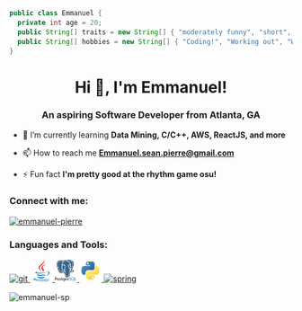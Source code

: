 ```java
public class Emmanuel {
  private int age = 20;
  public String[] traits = new String[] { "moderately funny", "short", "male" };
  public String[] hobbies = new String[] { "Coding!", "Working out", "Watching Anime", "Listening to music", "Walking" };
}
```
<h1 align="center">Hi 👋, I'm Emmanuel!</h1>
<h3 align="center">An aspiring Software Developer from Atlanta, GA</h3>

- 🌱 I’m currently learning **Data Mining, C/C++, AWS, ReactJS, and more**

- 📫 How to reach me **Emmanuel.sean.pierre@gmail.com**

- ⚡ Fun fact **I'm pretty good at the rhythm game osu!**

<h3 align="left">Connect with me:</h3>
<p align="left">
<a href="https://linkedin.com/in/emmanuel-pierre" target="blank"><img align="center" src="https://raw.githubusercontent.com/rahuldkjain/github-profile-readme-generator/master/src/images/icons/Social/linked-in-alt.svg" alt="emmanuel-pierre" height="30" width="40" /></a>
</p>

<h3 align="left">Languages and Tools:</h3>
<p align="left"> <a href="https://git-scm.com/" target="_blank" rel="noreferrer"> <img src="https://www.vectorlogo.zone/logos/git-scm/git-scm-icon.svg" alt="git" width="40" height="40"/> </a> <a href="https://www.java.com" target="_blank" rel="noreferrer"> <img src="https://raw.githubusercontent.com/devicons/devicon/master/icons/java/java-original.svg" alt="java" width="40" height="40"/> </a> <a href="https://www.postgresql.org" target="_blank" rel="noreferrer"> <img src="https://raw.githubusercontent.com/devicons/devicon/master/icons/postgresql/postgresql-original-wordmark.svg" alt="postgresql" width="40" height="40"/> </a> <a href="https://www.python.org" target="_blank" rel="noreferrer"> <img src="https://raw.githubusercontent.com/devicons/devicon/master/icons/python/python-original.svg" alt="python" width="40" height="40"/> </a> <a href="https://spring.io/" target="_blank" rel="noreferrer"> <img src="https://www.vectorlogo.zone/logos/springio/springio-icon.svg" alt="spring" width="40" height="40"/> </a> </p>

<p><img align="center" src="https://github-readme-stats.vercel.app/api/top-langs?username=emmanuel-sp&show_icons=true&locale=en&layout=compact" alt="emmanuel-sp" /></p>
